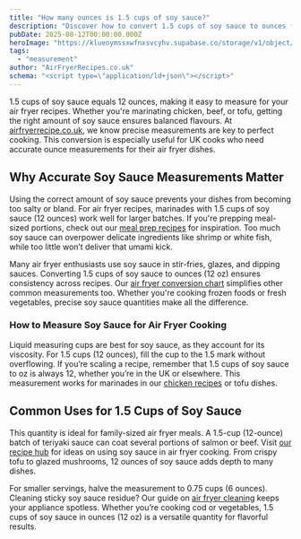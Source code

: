 ```yaml
---
title: "How many ounces is 1.5 cups of soy sauce?"
description: "Discover how to convert 1.5 cups of soy sauce to ounces for perfect air fryer marinades and recipes. Get accurate measurements in seconds!"
pubDate: 2025-08-12T00:00:00.000Z
heroImage: "https://klueoymssxwfnxsvcyhv.supabase.co/storage/v1/object/public/md/how-many-ounces-is-1-5-cups-of-soy-sauce-e2710a0c.webp"
tags:
  - "measurement"
author: "AirFryerRecipes.co.uk"
schema: "<script type=\"application/ld+json\"></script>"
---
```


<p>1.5 cups of soy sauce equals 12 ounces, making it easy to measure for your air fryer recipes. Whether you're marinating chicken, beef, or tofu, getting the right amount of soy sauce ensures balanced flavours. At <a href=https://www.airfryerrecipe.co.uk>airfryerrecipe.co.uk</a>, we know precise measurements are key to perfect cooking. This conversion is especially useful for UK cooks who need accurate ounce measurements for their air fryer dishes.</p>  

<h2>Why Accurate Soy Sauce Measurements Matter</h2>  
<p>Using the correct amount of soy sauce prevents your dishes from becoming too salty or bland. For air fryer recipes, marinades with 1.5 cups of soy sauce (12 ounces) work well for larger batches. If you're prepping meal-sized portions, check out our <a href=https://www.airfryerrecipe.co.uk/recipe-category/meal-prep>meal prep recipes</a> for inspiration. Too much soy sauce can overpower delicate ingredients like shrimp or white fish, while too little won’t deliver that umami kick.</p>  

<p>Many air fryer enthusiasts use soy sauce in stir-fries, glazes, and dipping sauces. Converting 1.5 cups of soy sauce to ounces (12 oz) ensures consistency across recipes. Our <a href=https://www.airfryerrecipe.co.uk/air-fryer-conversion-chart>air fryer conversion chart</a> simplifies other common measurements too. Whether you're cooking frozen foods or fresh vegetables, precise soy sauce quantities make all the difference.</p>  

<h3>How to Measure Soy Sauce for Air Fryer Cooking</h3>  
<p>Liquid measuring cups are best for soy sauce, as they account for its viscosity. For 1.5 cups (12 ounces), fill the cup to the 1.5 mark without overflowing. If you’re scaling a recipe, remember that 1.5 cups of soy sauce to oz is always 12, whether you’re in the UK or elsewhere. This measurement works for marinades in our <a href=https://www.airfryerrecipe.co.uk/recipe-category/chicken>chicken recipes</a> or tofu dishes.</p>  

<h2>Common Uses for 1.5 Cups of Soy Sauce</h2>  
<p>This quantity is ideal for family-sized air fryer meals. A 1.5-cup (12-ounce) batch of teriyaki sauce can coat several portions of salmon or beef. Visit <a href=https://www.airfryerrecipe.co.uk/recipes>our recipe hub</a> for ideas on using soy sauce in air fryer cooking. From crispy tofu to glazed mushrooms, 12 ounces of soy sauce adds depth to many dishes.</p>  

<p>For smaller servings, halve the measurement to 0.75 cups (6 ounces). Cleaning sticky soy sauce residue? Our guide on <a href=https://www.airfryerrecipe.co.uk/air-fryer-cleaner>air fryer cleaning</a> keeps your appliance spotless. Whether you’re cooking cod or vegetables, 1.5 cups of soy sauce in ounces (12 oz) is a versatile quantity for flavorful results.</p>
